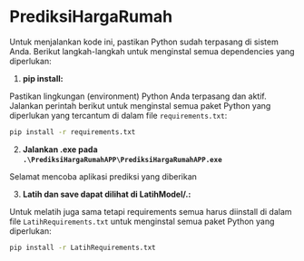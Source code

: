 # PrediksiHargaRumah

Untuk menjalankan kode ini, pastikan Python sudah terpasang di sistem Anda. Berikut langkah-langkah untuk menginstal semua dependencies yang diperlukan:

1. **pip install:**
   
Pastikan lingkungan (environment) Python Anda terpasang dan aktif. Jalankan perintah berikut untuk menginstal semua paket Python yang diperlukan yang tercantum di dalam file `requirements.txt`:

   ```bash
   pip install -r requirements.txt
   ```

2. **Jalankan .exe pada `.\PrediksiHargaRumahAPP\PrediksiHargaRumahAPP.exe`**

Selamat mencoba aplikasi prediksi yang diberikan


3. **Latih dan save dapat dilihat di LatihModel/.:**

Untuk melatih juga sama tetapi requirements semua harus diinstall di dalam file `LatihRequirements.txt` untuk menginstal semua paket Python yang diperlukan:
   ```bash
   pip install -r LatihRequirements.txt
   ```